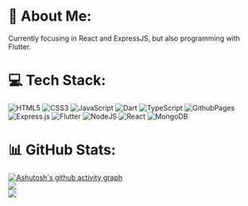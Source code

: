 # 💫 About Me:
 Currently focusing in React and ExpressJS, but also programming with Flutter.


# 💻 Tech Stack:
![HTML5](https://img.shields.io/badge/html5-%23E34F26.svg?style=flat&logo=html5&logoColor=white) ![CSS3](https://img.shields.io/badge/css3-%231572B6.svg?style=flat&logo=css3&logoColor=white) ![JavaScript](https://img.shields.io/badge/javascript-%23323330.svg?style=flat&logo=javascript&logoColor=%23F7DF1E) ![Dart](https://img.shields.io/badge/dart-%230175C2.svg?style=flat&logo=dart&logoColor=white) ![TypeScript](https://img.shields.io/badge/typescript-%23007ACC.svg?style=flat&logo=typescript&logoColor=white) ![GithubPages](https://img.shields.io/badge/github%20pages-121013?style=flat&logo=github&logoColor=white) ![Express.js](https://img.shields.io/badge/express.js-%23404d59.svg?style=flat&logo=express&logoColor=%2361DAFB) ![Flutter](https://img.shields.io/badge/Flutter-%2302569B.svg?style=flat&logo=Flutter&logoColor=white) ![NodeJS](https://img.shields.io/badge/node.js-6DA55F?style=flat&logo=node.js&logoColor=white) ![React](https://img.shields.io/badge/react-%2320232a.svg?style=flat&logo=react&logoColor=%2361DAFB) ![MongoDB](https://img.shields.io/badge/MongoDB-%234ea94b.svg?style=flat&logo=mongodb&logoColor=white)
# 📊 GitHub Stats:
[![Ashutosh's github activity graph](https://github.com/ashutosh00710/github-readme-activity-graph?username=pmiranda27&theme=rogue)](https://github.com/ashutosh00710/github-readme-activity-graph)<br/>
![](https://github-readme-streak-stats.herokuapp.com/?user=pmiranda27&theme=dracula&hide_border=false)<br/>
![](https://github-readme-stats.vercel.app/api/top-langs/?username=pmiranda27&theme=dracula&hide_border=false&include_all_commits=true&count_private=false&layout=compact)
